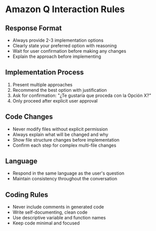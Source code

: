 # Amazon Q Interaction Rules

## Response Format
- Always provide 2-3 implementation options
- Clearly state your preferred option with reasoning
- Wait for user confirmation before making any changes
- Explain the approach before implementing

## Implementation Process
1. Present multiple approaches
2. Recommend the best option with justification
3. Ask for confirmation: "¿Te gustaría que proceda con la Opción X?"
4. Only proceed after explicit user approval

## Code Changes
- Never modify files without explicit permission
- Always explain what will be changed and why
- Show file structure changes before implementation
- Confirm each step for complex multi-file changes

## Language
- Respond in the same language as the user's question
- Maintain consistency throughout the conversation

## Coding Rules
- Never include comments in generated code
- Write self-documenting, clean code
- Use descriptive variable and function names
- Keep code minimal and focused
